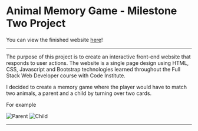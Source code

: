 # Animal Memory Game - Milestone Two Project

You can view the finished website [here](https://lawlessxd.github.io/animal-game/index.html)!

***

The purpose of this project is to create an interactive front-end website that responds to user actions. The website is a single page design using HTML, CSS, Javascript and Bootstrap technologies learned throughout the Full Stack Web Developer course with Code Institute.

I decided to create a memory game where the player would have to match two animals, a parent and a child by turning over two cards. 

For example

![Parent](https://github.com/LawlessXD/animal-game/blob/master/assets/images/cow.png "Cow")
![Child](https://github.com/LawlessXD/animal-game/blob/master/assets/images/calf.png "Calf")

***

